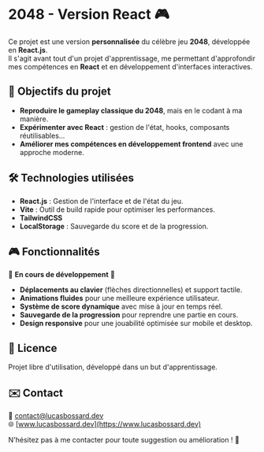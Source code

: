 # 2048 - Version React 🎮

Ce projet est une version **personnalisée** du célèbre jeu **2048**, développée en **React.js**.  
Il s'agit avant tout d'un projet d'apprentissage, me permettant d'approfondir mes compétences en **React** et en développement d'interfaces interactives.

## 🚀 Objectifs du projet

- **Reproduire le gameplay classique du 2048**, mais en le codant à ma manière.
- **Expérimenter avec React** : gestion de l'état, hooks, composants réutilisables...
- **Améliorer mes compétences en développement frontend** avec une approche moderne.

## 🛠️ Technologies utilisées

- **React.js** : Gestion de l'interface et de l'état du jeu.
- **Vite** : Outil de build rapide pour optimiser les performances.
- **TailwindCSS**
- **LocalStorage** : Sauvegarde du score et de la progression.

## 🎮 Fonctionnalités

🚧 **En cours de développement** 🚧

- **Déplacements au clavier** (flèches directionnelles) et support tactile.
- **Animations fluides** pour une meilleure expérience utilisateur.
- **Système de score dynamique** avec mise à jour en temps réel.
- **Sauvegarde de la progression** pour reprendre une partie en cours.
- **Design responsive** pour une jouabilité optimisée sur mobile et desktop.

## 📜 Licence

Projet libre d'utilisation, développé dans un but d'apprentissage.

## ✉️ Contact

📧 contact@lucasbossard.dev  
🌐 [www.lucasbossard.dev](https://www.lucasbossard.dev)

N'hésitez pas à me contacter pour toute suggestion ou amélioration ! 🚀
